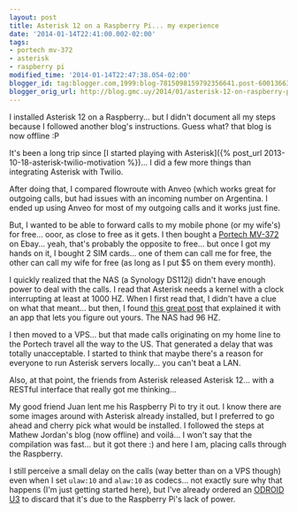```yaml
---
layout: post
title: Asterisk 12 on a Raspberry Pi... my experience
date: '2014-01-14T22:41:00.002-02:00'
tags:
- portech mv-372
- asterisk
- raspberry pi
modified_time: '2014-01-14T22:47:38.054-02:00'
blogger_id: tag:blogger.com,1999:blog-7815098159792356641.post-6001366397685676523
blogger_orig_url: http://blog.gmc.uy/2014/01/asterisk-12-on-raspberry-pi-my.html
---
```

I installed Asterisk 12 on a Raspberry... but I didn't document all my steps because I followed another blog's instructions. Guess what? that blog is now offline :P

<!--more-->

It's been a long trip since [I started playing with Asterisk]({% post_url 2013-10-18-asterisk-twilio-motivation %})... I did a few more things than integrating Asterisk with Twilio.

After doing that, I compared flowroute with Anveo (which works great for outgoing calls, but had issues with an incoming number on Argentina. I ended up using Anveo for most of my outgoing calls and it works just fine.

But, I wanted to be able to forward calls to my mobile phone (or my wife's) for free... ooor, as close to free as it gets. I then bought a [Portech MV-372](http://www.portech.com.tw/p3-product1_1.asp?Pid=14) on Ebay... yeah, that's probably the opposite to free... but once I got my hands on it, I bought 2 SIM cards... one of them can call me for free, the other can call my wife for free (as long as I put $5 on them every month).

I quickly realized that the NAS (a Synology DS112j) didn't have enough power to deal with the calls. I read that Asterisk needs a kernel with a clock interrupting at least at 1000 HZ. When I first read that, I didn't have a clue on what that meant... but then, I found [this great post](https://www.advenage.com/topics/linux-timer-interrupt-frequency) that explained it with an app that lets you figure out yours. The NAS had 96 HZ.

I then moved to a VPS... but that made calls originating on my home line to the Portech travel all the way to the US. That generated a delay that was totally unacceptable. I started to think that maybe there's a reason for everyone to run Asterisk servers locally... you can't beat a LAN.

Also, at that point, the friends from Asterisk released Asterisk 12... with a RESTful interface that really got me thinking...

My good friend Juan lent me his Raspberry Pi to try it out. I know there are some images around with Asterisk already installed, but I preferred to go ahead and cherry pick what would be installed. I followed the steps at Mathew Jordan's blog (now offline) and voilá... I won't say that the compilation was fast... but it got there :) and here I am, placing calls through the Raspberry.

I still perceive a small delay on the calls (way better than on a VPS though) even when I set `ulaw:10` and `alaw:10` as codecs... not exactly sure why that happens (I'm just getting started here), but I've already ordered an [ODROID U3](http://www.hardkernel.com/main/products/prdt_info.php?g_code=G138745696275) to discard that it's due to the Raspberry Pi's lack of power.
